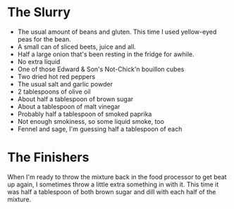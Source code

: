 # The Slurry
* The usual amount of beans and gluten. This time I used yellow-eyed peas for the bean.
* A small can of sliced beets, juice and all.
* Half a large onion that's been resting in the fridge for awhile.
* No extra liquid
* One of those Edward & Son's Not-Chick'n bouillon cubes
* Two dried hot red peppers
* The usual salt and garlic powder
* 2 tablespoons of olive oil
* About half a tablespoon of brown sugar
* About a tablespoon of malt vinegar
* Probably half a tablespoon of smoked paprika
* Not enough smokiness, so some liquid smoke, too
* Fennel and sage, I'm guessing half a tablespoon of each

# The Finishers
When I'm ready to throw the mixture back in the food processor to get beat up again, I sometimes throw a little extra something in with it. This time it was half a tablespoon of both brown sugar and dill with each half of the mixture.
